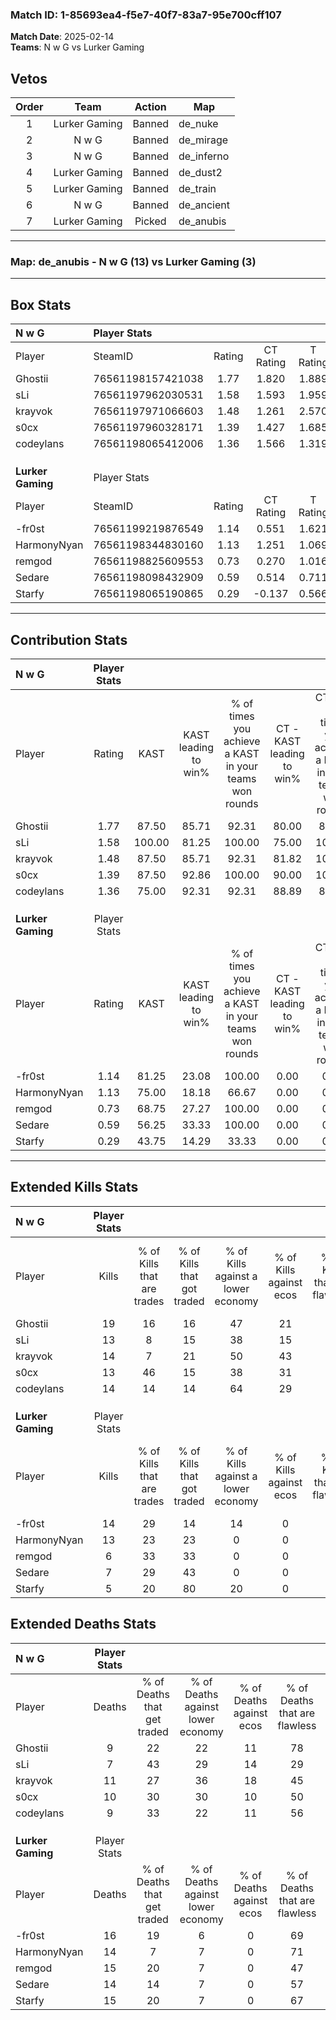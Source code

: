 ### Match ID: 1-85693ea4-f5e7-40f7-83a7-95e700cff107  
**Match Date**: 2025-02-14  
**Teams**: N w G vs Lurker Gaming  

## Vetos  

| Order | Team | Action | Map |
| :---: | :--: | :----: | --- |
| 1 | Lurker Gaming | Banned | de_nuke |
| 2 | N w G | Banned | de_mirage |
| 3 | N w G | Banned | de_inferno |
| 4 | Lurker Gaming | Banned | de_dust2 |
| 5 | Lurker Gaming | Banned | de_train |
| 6 | N w G | Banned | de_ancient |
| 7 | Lurker Gaming | Picked | de_anubis |

---  

### **Map**: de_anubis - N w G (13) vs Lurker Gaming (3)  
---  

## Box Stats  

| **N w G**         | Player Stats      |        |           |          |        |       |       |         |        |      |     |
| :- | :- | :-: | :-: | :-: | :-: | :-: | :-: | :-: | :-: | :-: | :-: |
| Player            | SteamID           | Rating | CT Rating | T Rating |  KAST  |  ADR  | Kills | Assists | Deaths | K/D  | HS% |
| Ghostii           | 76561198157421038 |  1.77  |   1.820   |  1.889   | 87.50  | 103.4 |  19   |    2    |   9    | 2.11 | 63  |
| sLi               | 76561197962030531 |  1.58  |   1.593   |  1.959   | 100.00 | 89.4  |  13   |    6    |   7    | 1.86 | 53  |
| krayvok           | 76561197971066603 |  1.48  |   1.261   |  2.570   | 87.50  | 107.8 |  14   |    8    |   11   | 1.27 | 57  |
| s0cx              | 76561197960328171 |  1.39  |   1.427   |  1.685   | 87.50  | 88.9  |  13   |    6    |   10   | 1.30 | 69  |
| codeylans         | 76561198065412006 |  1.36  |   1.566   |  1.319   | 75.00  | 85.9  |  14   |    3    |   9    | 1.56 | 57  |
|                   |                   |        |           |          |        |       |       |         |        |      |     |
|                   |                   |        |           |          |        |       |       |         |        |      |     |
|                   |                   |        |           |          |        |       |       |         |        |      |     |
| **Lurker Gaming** | Player Stats      |        |           |          |        |       |       |         |        |      |     |
| Player            | SteamID           | Rating | CT Rating | T Rating |  KAST  |  ADR  | Kills | Assists | Deaths | K/D  | HS% |
| -fr0st            | 76561199219876549 |  1.14  |   0.551   |  1.621   | 81.25  | 75.6  |  14   |    4    |   16   | 0.88 | 28  |
| HarmonyNyan       | 76561198344830160 |  1.13  |   1.251   |  1.069   | 75.00  | 84.2  |  13   |    2    |   14   | 0.93 | 53  |
| remgod            | 76561198825609553 |  0.73  |   0.270   |  1.016   | 68.75  | 91.3  |   6   |    8    |   15   | 0.40 | 100 |
| Sedare            | 76561198098432909 |  0.59  |   0.514   |  0.711   | 56.25  | 57.5  |   7   |    4    |   14   | 0.50 | 57  |
| Starfy            | 76561198065190865 |  0.29  |  -0.137   |  0.566   | 43.75  | 41.4  |   5   |    1    |   15   | 0.33 | 60  |
---  

## Contribution Stats  

| **N w G**         | Player Stats |        |                      |                                                        |                           |                                                             |                          |                                                            |
| :- | :-: | :-: | :-: | :-: | :-: | :-: | :-: | :-: |
| Player            |    Rating    |  KAST  | KAST leading to win% | % of times you achieve a KAST in your teams won rounds | CT - KAST leading to win% | CT - % of times you achieve a KAST in your teams won rounds | T - KAST leading to win% | T - % of times you achieve a KAST in your teams won rounds |
| Ghostii           |     1.77     | 87.50  |        85.71         |                         92.31                          |           80.00           |                            88.89                            |          100.00          |                           100.00                           |
| sLi               |     1.58     | 100.00 |        81.25         |                         100.00                         |           75.00           |                           100.00                            |          100.00          |                           100.00                           |
| krayvok           |     1.48     | 87.50  |        85.71         |                         92.31                          |           81.82           |                           100.00                            |          100.00          |                           75.00                            |
| s0cx              |     1.39     | 87.50  |        92.86         |                         100.00                         |           90.00           |                           100.00                            |          100.00          |                           100.00                           |
| codeylans         |     1.36     | 75.00  |        92.31         |                         92.31                          |           88.89           |                            88.89                            |          100.00          |                           100.00                           |
|                   |              |        |                      |                                                        |                           |                                                             |                          |                                                            |
|                   |              |        |                      |                                                        |                           |                                                             |                          |                                                            |
|                   |              |        |                      |                                                        |                           |                                                             |                          |                                                            |
| **Lurker Gaming** | Player Stats |        |                      |                                                        |                           |                                                             |                          |                                                            |
| Player            |    Rating    |  KAST  | KAST leading to win% | % of times you achieve a KAST in your teams won rounds | CT - KAST leading to win% | CT - % of times you achieve a KAST in your teams won rounds | T - KAST leading to win% | T - % of times you achieve a KAST in your teams won rounds |
| -fr0st            |     1.14     | 81.25  |        23.08         |                         100.00                         |           0.00            |                            0.00                             |          27.27           |                           100.00                           |
| HarmonyNyan       |     1.13     | 75.00  |        18.18         |                         66.67                          |           0.00            |                            0.00                             |          25.00           |                           66.67                            |
| remgod            |     0.73     | 68.75  |        27.27         |                         100.00                         |           0.00            |                            0.00                             |          30.00           |                           100.00                           |
| Sedare            |     0.59     | 56.25  |        33.33         |                         100.00                         |           0.00            |                            0.00                             |          42.86           |                           100.00                           |
| Starfy            |     0.29     | 43.75  |        14.29         |                         33.33                          |           0.00            |                            0.00                             |          16.67           |                           33.33                            |
---  

## Extended Kills Stats  

| **N w G**         | Player Stats |                            |                            |                                    |                         |                              |                                 |                                       |                    |           |
| :- | :-: | :-: | :-: | :-: | :-: | :-: | :-: | :-: | :-: | :-: |
| Player            |    Kills     | % of Kills that are trades | % of Kills that got traded | % of Kills against a lower economy | % of Kills against ecos | % of Kills that are flawless | % of Kills that are close duels | % of Kills that are assisted by flash | Pistol Round Kills | AWP Kills |
| Ghostii           |      19      |             16             |             16             |                 47                 |           21            |              79              |               11                |                   0                   |         3          |     3     |
| sLi               |      13      |             8              |             15             |                 38                 |           15            |              54              |               15                |                   0                   |         0          |     1     |
| krayvok           |      14      |             7              |             21             |                 50                 |           43            |              64              |                7                |                   0                   |         1          |     2     |
| s0cx              |      13      |             46             |             15             |                 38                 |           31            |              46              |               15                |                   0                   |         0          |     2     |
| codeylans         |      14      |             14             |             14             |                 64                 |           29            |              57              |                7                |                  14                   |         0          |     0     |
|                   |              |                            |                            |                                    |                         |                              |                                 |                                       |                    |           |
|                   |              |                            |                            |                                    |                         |                              |                                 |                                       |                    |           |
|                   |              |                            |                            |                                    |                         |                              |                                 |                                       |                    |           |
| **Lurker Gaming** | Player Stats |                            |                            |                                    |                         |                              |                                 |                                       |                    |           |
| Player            |    Kills     | % of Kills that are trades | % of Kills that got traded | % of Kills against a lower economy | % of Kills against ecos | % of Kills that are flawless | % of Kills that are close duels | % of Kills that are assisted by flash | Pistol Round Kills | AWP Kills |
| -fr0st            |      14      |             29             |             14             |                 14                 |            0            |              71              |                7                |                   0                   |         6          |     3     |
| HarmonyNyan       |      13      |             23             |             23             |                 0                  |            0            |              31              |               15                |                   8                   |         0          |     4     |
| remgod            |      6       |             33             |             33             |                 0                  |            0            |              33              |               17                |                  17                   |         0          |     1     |
| Sedare            |      7       |             29             |             43             |                 0                  |            0            |              71              |                0                |                   0                   |         0          |     1     |
| Starfy            |      5       |             20             |             80             |                 20                 |            0            |              80              |                0                |                   0                   |         0          |     0     |
## Extended Deaths Stats  

| **N w G**         | Player Stats |                             |                                   |                          |                               |                            |                           |               |
| :- | :-: | :-: | :-: | :-: | :-: | :-: | :-: | :-: |
| Player            |    Deaths    | % of Deaths that get traded | % of Deaths against lower economy | % of Deaths against ecos | % of Deaths that are flawless | % of Deaths that are close | % of Deaths while blinded | Deaths to AWP |
| Ghostii           |      9       |             22              |                22                 |            11            |              78               |             0              |             0             |       1       |
| sLi               |      7       |             43              |                29                 |            14            |              29               |             14             |             0             |       0       |
| krayvok           |      11      |             27              |                36                 |            18            |              45               |             0              |             0             |       2       |
| s0cx              |      10      |             30              |                30                 |            10            |              50               |             20             |            10             |       3       |
| codeylans         |      9       |             33              |                22                 |            11            |              56               |             11             |            11             |       0       |
|                   |              |                             |                                   |                          |                               |                            |                           |               |
|                   |              |                             |                                   |                          |                               |                            |                           |               |
|                   |              |                             |                                   |                          |                               |                            |                           |               |
| **Lurker Gaming** | Player Stats |                             |                                   |                          |                               |                            |                           |               |
| Player            |    Deaths    | % of Deaths that get traded | % of Deaths against lower economy | % of Deaths against ecos | % of Deaths that are flawless | % of Deaths that are close | % of Deaths while blinded | Deaths to AWP |
| -fr0st            |      16      |             19              |                 6                 |            0             |              69               |             6              |             0             |       2       |
| HarmonyNyan       |      14      |              7              |                 7                 |            0             |              71               |             7              |             7             |       1       |
| remgod            |      15      |             20              |                 7                 |            0             |              47               |             27             |             7             |       1       |
| Sedare            |      14      |             14              |                 7                 |            0             |              57               |             7              |             0             |       0       |
| Starfy            |      15      |             20              |                 7                 |            0             |              67               |             7              |             0             |       0       |
